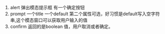 


1. alert 弹出模态提示框 有一个确定按钮
2. prompt 一个title 一个default 第二个属性可选，好习惯是default写入空字符串,这个模态窗口可以获取用户输入的值
3. confirm 返回的是boolean 值，用户取消或者确定。